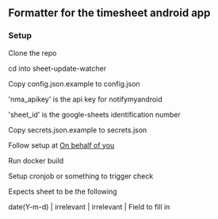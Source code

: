 ## Formatter for the timesheet android app

### Setup

Clone the repo

cd into sheet-update-watcher

Copy config.json.example to config.json

'nma_apikey' is the api key for notifymyandroid

'sheet_id' is the google-sheets identification number

Copy secrets.json.example to secrets.json

Follow setup at [On behalf of you](https://github.com/gimite/google-drive-ruby/blob/master/doc/authorization.md)

Run docker build

Setup cronjob or something to trigger check

Expects sheet to be the following

date(Y-m-d) | irrelevant | irrelevant | Field to fill in


